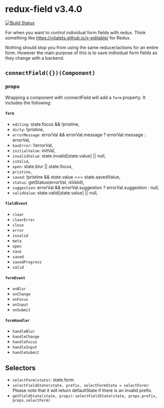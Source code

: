 # redux-field v3.4.0

[![Build Status](https://travis-ci.org/cape-io/redux-field.svg?branch=master)](https://travis-ci.org/cape-io/redux-field)

For when you want to control individual form fields with redux. Think something like https://vitalets.github.io/x-editable/ for Redux.

Nothing should stop you from using the same reducer/actions for an entire form. However the main purpose of this is to save individual form fields as they change with a backend.

## `connectField({})(Component)`
### props
Wrapping a component with connectField will add a `form` property. It includes the following:
#### `form`
* `editing`: state.focus && !pristine,
* `dirty`: !pristine,
* `errorMessage`: errorVal && errorVal.message ? errorVal.message : errorVal,
* `hasError`: !!errorVal,
* `initialValue`: initVal,
* `invalidValue`: state.invalid[state.value] || null,
* `isValid`,
* `open`: state.blur || state.focus,
* `pristine`,
* `saved`: !pristine && state.value === state.savedValue,
* `status`: getStatus(errorVal, isValid),
* `suggestion`: errorVal && errorVal.suggestion ? errorVal.suggestion : null,
* `validValue`: state.valid[state.value] || null,

#### `fieldEvent`
* `clear`
* `clearError`
* `close`
* `error`
* `invalid`
* `meta`
* `open`
* `save`
* `saved`
* `savedProgress`
* `valid`

#### `formEvent`
* `onBlur`
* `onChange`
* `onFocus`
* `onInput`
* `onSubmit`

#### `formHandler`
* `handleBlur`
* `handleChange`
* `handleFocus`
* `handleInput`
* `handleSubmit`

## Selectors
* `selectForm(state)`: state.form
* `selectFieldState(state, prefix, selectFormState = selectForm)`: Please note that it will return defaultState if there is an invalid prefix.
* `getFieldState(state, props)`: `selectFieldState(state, props.prefix, props.selectForm)`
